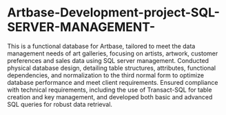 # Artbase-Development-project-SQL-SERVER-MANAGEMENT-
This is a functional database for Artbase, tailored to meet the data management needs of art galleries, focusing on artists, artwork, customer preferences and sales data using SQL server management.
Conducted physical database design, detailing table structures, attributes, functional dependencies, and normalization to the third normal form to optimize database performance and meet client requirements.
Ensured compliance with technical requirements, including the use of Transact-SQL for table creation and key management, and
developed both basic and advanced SQL queries for robust data retrieval.

